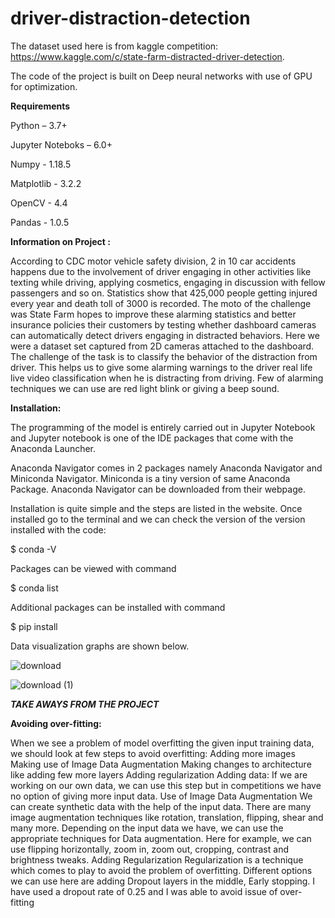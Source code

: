 # driver-distraction-detection

The dataset used here is from kaggle competition:  https://www.kaggle.com/c/state-farm-distracted-driver-detection. 

The code of the project is built on Deep neural networks with use of GPU for optimization. 

**Requirements**

Python – 3.7+

Jupyter Noteboks – 6.0+

Numpy - 1.18.5

Matplotlib - 3.2.2

OpenCV - 4.4

Pandas - 1.0.5

**Information on Project :**

According to CDC motor vehicle safety division, 2 in 10 car accidents happens due to the involvement of driver engaging in other activities like texting while driving, applying cosmetics, engaging in discussion with fellow passengers and so on. Statistics show that 425,000 people getting injured every year and death toll of 3000 is recorded. The moto of the challenge was State Farm hopes to improve these alarming statistics and better insurance policies their customers by testing whether dashboard cameras can automatically detect drivers engaging in distracted behaviors. Here we were a dataset set captured from 2D cameras attached to the dashboard. The challenge of the task is to classify the behavior of the distraction from driver. This helps us to give some alarming warnings to the driver real life live video classification when he is distracting from driving. Few of alarming techniques we can use are red light blink or giving a beep sound. 


**Installation:**

The programming of the model is entirely carried out in Jupyter Notebook and Jupyter notebook is one of the IDE packages that come with the Anaconda Launcher. 

Anaconda Navigator comes in 2 packages namely Anaconda Navigator and Miniconda Navigator. Miniconda is a tiny version of same Anaconda Package. Anaconda Navigator can be downloaded from their webpage. 

Installation is quite simple and the steps are listed in the website. Once installed go to the terminal and we can check the version of the version installed with the code:

$ conda  -V

Packages can be viewed with command 

$ conda list

Additional packages can be installed with command

$ pip install <package-name> 
 
Data visualization graphs are shown below.

![download](https://user-images.githubusercontent.com/55786239/100540602-8d01d200-323e-11eb-9b3a-0ca32355d805.png)


![download (1)](https://user-images.githubusercontent.com/55786239/100540619-a145cf00-323e-11eb-86f1-4c33b371cf48.png)



_**TAKE AWAYS FROM THE PROJECT**_

**Avoiding over-fitting:**

When we see a problem of model overfitting the given input training data, we should look at few steps to avoid overfitting:
Adding more images
Making use of Image Data Augmentation
Making changes to architecture like adding few more layers
Adding regularization
Adding data: If we are working on our own data, we can use this step but in competitions we have no option of giving more input data.
Use of Image Data Augmentation
We can create synthetic data with the help of the input data. There are many image augmentation techniques like rotation, translation, flipping, shear and many more. Depending on the input data we have, we can use the appropriate techniques for Data augmentation. Here for example, we can use flipping horizontally, zoom in, zoom out, cropping, contrast and brightness tweaks. 
Adding Regularization
Regularization is a technique which comes to play to avoid the problem of overfitting. Different options we can use here are adding Dropout layers in the middle, Early stopping. I have used a dropout rate of 0.25 and I was able to avoid issue of over-fitting

